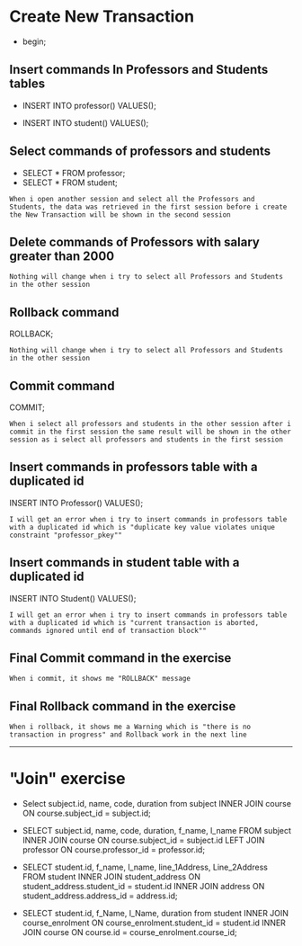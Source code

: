 # Create New Transaction

- begin;

## Insert commands In Professors and Students tables

- INSERT INTO professor() VALUES();

- INSERT INTO student() VALUES();



## Select commands of professors and students

- SELECT * FROM professor;
- SELECT * FROM student;


`When i open another session and select all the Professors and Students, the data was retrieved in the first session before i create the New Transaction will be shown in the second session`




## Delete commands of Professors with salary greater than 2000

<!--DELETE FROM Professor 
	WHERE SALARY > 20000; -->


`Nothing will change when i try to select all Professors and Students in the other session`


## Rollback command

ROLLBACK;

`Nothing will change when i try to select all Professors and Students in the other session`


## Commit command

COMMIT;

`When i select all professors and students in the other session after i commit in the first session the same result will be shown in the other session as i select all professors and students in the first session`


## Insert commands in professors table with a duplicated id

INSERT INTO Professor() VALUES();

`I will get an error when i try to insert commands in professors table with a duplicated id which is "duplicate key value violates unique constraint "professor_pkey""`


## Insert commands in student table with a duplicated id

INSERT INTO Student() VALUES();

`I will get an error when i try to insert commands in professors table with a duplicated id which is "current transaction is aborted, commands ignored until end of transaction block""`



## Final Commit command in the exercise

`When i commit, it shows me "ROLLBACK" message`


## Final Rollback command in the exercise
`When i rollback, it shows me a Warning which is "there is no transaction in progress" and Rollback work in the next line`


--------------------------------------------------



# "Join" exercise

- Select subject.id, name, code, duration from subject INNER JOIN course ON course.subject_id = subject.id;

- SELECT subject.id, name, code, duration, f_name, l_name FROM subject INNER JOIN course ON course.subject_id = subject.id LEFT JOIN professor ON course.professor_id = professor.id;

- SELECT student.id, f_name, l_name, line_1Address, Line_2Address FROM student INNER JOIN student_address ON student_address.student_id = student.id INNER JOIN address ON student_address.address_id = address.id;

- SELECT student.id, f_Name, l_Name, duration from student INNER JOIN course_enrolment ON course_enrolment.student_id = student.id INNER JOIN course ON course.id = course_enrolment.course_id;
